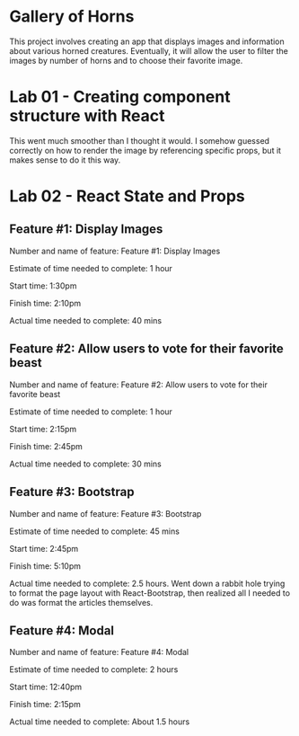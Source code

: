# Gallery of Horns

This project involves creating an app that displays images and information about various horned creatures. Eventually, it will allow the user to filter the images by number of horns and to choose their favorite image.

# Lab 01 - Creating component structure with React

This went much smoother than I thought it would. I somehow guessed correctly on how to render the image by referencing specific props, but it makes sense to do it this way.

# Lab 02 - React State and Props

## Feature #1: Display Images

Number and name of feature: Feature #1: Display Images

Estimate of time needed to complete: 1 hour

Start time: 1:30pm

Finish time: 2:10pm

Actual time needed to complete: 40 mins

## Feature #2: Allow users to vote for their favorite beast

Number and name of feature: Feature #2: Allow users to vote for their favorite beast

Estimate of time needed to complete: 1 hour

Start time: 2:15pm

Finish time: 2:45pm

Actual time needed to complete: 30 mins

## Feature #3: Bootstrap

Number and name of feature: Feature #3: Bootstrap

Estimate of time needed to complete: 45 mins

Start time: 2:45pm

Finish time: 5:10pm

Actual time needed to complete: 2.5 hours. Went down a rabbit hole trying to format the page layout with React-Bootstrap, then realized all I needed to do was format the articles themselves.

## Feature #4: Modal

Number and name of feature: Feature #4: Modal

Estimate of time needed to complete: 2 hours

Start time: 12:40pm

Finish time: 2:15pm

Actual time needed to complete: About 1.5 hours
